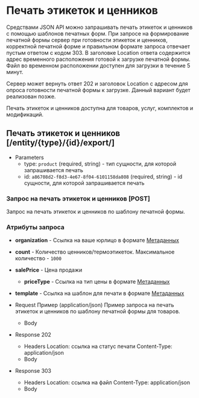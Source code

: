 <!-- include(metadata.apib) -->

# Печать этикеток и ценников
Средствами JSON API можно запрашивать печать этикеток и ценников с помощью шаблонов печатных форм.
При запросе на формирование печатной формы сервер при готовности этикеток и ценников, корректной
печатной форме и правильном формате запроса отвечает пустым ответом с кодом 303.
В заголовке Location ответа содержится адрес временного расположения готовой к загрузке печатной формы.
Файл во временном расположении доступен для загрузки в течение 5 минут.

Сервер может вернуть ответ 202 и заголовок Location с адресом для опроса готовности печатной формы к загрузке.
Данный вариант будет реализован позже.

Печать этикеток и ценников доступна для товаров, услуг, комплектов и модификаций.

## Печать этикеток и ценников [/entity/{type}/{id}/export/]

+ Parameters
  + type: `product` (required, string) - тип сущности, для которой запрашивается печать
  + id: `a86708d2-f8d3-4e67-8f04-6101158da808` (required, string) - id сущности, для которой запрашивается печать

### Запрос на печать этикеток и ценников [POST]

Запрос на печать этикеток и ценников по шаблону печатной формы.
### Атрибуты запроса
+ **organization** - Ссылка на ваше юрлицо в формате [Метаданных](/api/remap/1.2/doc/index.html#header-метаданные)
+ **count** - Количество ценников/термоэтикеток. Максимальное количество - `1000`
+ **salePrice** - Цена продажи
  + **priceType** - Ссылка на тип цены в формате [Метаданных](/api/remap/1.2/doc/index.html#header-метаданные)
+ **template** - Ссылка на шаблон для печати в формате [Метаданных](/api/remap/1.2/doc/index.html#header-метаданные)


+ Request Пример (application/json)
Пример запроса на печать этикеток и ценников по шаблону печатной формы для товаров.
  + Body
        <!-- include(requests/print_product.json) -->

+ Response 202
  + Headers
    Location: ссылка на статус печати
    Content-Type: application/json
  + Body
        <!-- include(responses/print_post.json) -->

+ Response 303
  + Headers
    Location: ссылка на файл
    Content-Type: application/json
  + Body
        <!-- include(responses/print_post.json) -->
